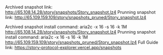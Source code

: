 Archived snapshot link: http://65.108.14.28/story/snapshots/Story_snapshot.lz4
Prunning snapshot link: http://65.109.159.109/story/snapshots_pruned/Story_snapshot.lz4

Archived snapshot install command: aria2c -x 16 -s 16 -k 1M http://65.108.14.28/story/snapshots/Story_snapshot.lz4
Prunning snapshot install command: aria2c -x 16 -s 16 -k 1M http://65.109.159.109/story/snapshots_pruned/Story_snapshot.lz4
Full Guide link: https://story-protocol-explorer.vercel.app/snapshots
